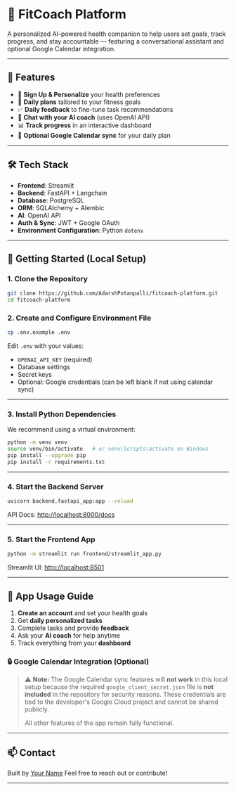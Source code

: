 # 🤖 FitCoach Platform

A personalized AI-powered health companion to help users set goals, track progress, and stay accountable — featuring a conversational assistant and optional Google Calendar integration.

---

## 🚀 Features

- 📝 **Sign Up & Personalize** your health preferences
- 📅 **Daily plans** tailored to your fitness goals
- ✅ **Daily feedback** to fine-tune task recommendations
- 🤖 **Chat with your AI coach** (uses OpenAI API)
- 📊 **Track progress** in an interactive dashboard
- 📆 **Optional Google Calendar sync** for your daily plan

---

## 🛠️ Tech Stack

- **Frontend**: Streamlit
- **Backend**: FastAPI + Langchain
- **Database**: PostgreSQL
- **ORM**: SQLAlchemy + Alembic
- **AI**: OpenAI API
- **Auth & Sync**: JWT + Google OAuth
- **Environment Configuration**: Python `dotenv`

---


## 🔧 Getting Started (Local Setup)

### 1. **Clone the Repository**

```bash
git clone https://github.com/AdarshPotanpalli/fitcoach-platform.git
cd fitcoach-platform
````

### 2. **Create and Configure Environment File**

```bash
cp .env.example .env
```

Edit `.env` with your values:

* `OPENAI_API_KEY` (required)
* Database settings
* Secret keys
* Optional: Google credentials (can be left blank if not using calendar sync)

---

### 3. **Install Python Dependencies**

We recommend using a virtual environment:

```bash
python -m venv venv
source venv/bin/activate   # or venv\Scripts\activate on Windows
pip install --upgrade pip
pip install -r requirements.txt
```

---

### 4. **Start the Backend Server**

```bash
uvicorn backend.fastapi_app:app --reload
```

API Docs: [http://localhost:8000/docs](http://localhost:8000/docs)

---

### 5. **Start the Frontend App**

```bash
python -m streamlit run frontend/streamlit_app.py
```

Streamlit UI: [http://localhost:8501](http://localhost:8501)

---

## 📘 App Usage Guide

1. **Create an account** and set your health goals
2. Get **daily personalized tasks**
3. Complete tasks and provide **feedback**
4. Ask your **AI coach** for help anytime
5. Track everything from your **dashboard**

### 🔒 Google Calendar Integration (Optional)

> ⚠️ **Note:** The Google Calendar sync features will **not work** in this local setup because the required `google_client_secret.json` file is **not included** in the repository for security reasons.
> These credentials are tied to the developer's Google Cloud project and cannot be shared publicly.
>
> All other features of the app remain fully functional.

---

## 📫 Contact

Built by [Your Name](https://github.com/your-username)
Feel free to reach out or contribute!

---

